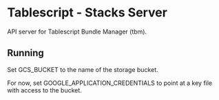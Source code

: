 # Tablescript - Stacks Server

API server for Tablescript Bundle Manager (tbm).

## Running

Set GCS_BUCKET to the name of the storage bucket.

For now, set GOOGLE_APPLICATION_CREDENTIALS to point at a key file with access to the bucket.
